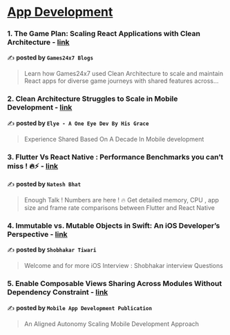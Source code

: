 
<h1><a href=https://medium.com/tag/mobile-app-development/recommended target="_blank" rel="noopener noreferrer">App Development</a></h1>
<h3>1. The Game Plan: Scaling React Applications with Clean Architecture - <a href="https://medium.com/@Games24x7Tech/the-game-plan-scaling-react-applications-with-clean-architecture-85f1d6b5ab15" target="_blank" rel="noopener noreferrer">link</a></h3>

✍️ **posted by `Games24x7 Blogs`**

<blockquote>Learn how Games24x7 used Clean Architecture to scale and maintain React apps for diverse game journeys with shared features across…</blockquote>

<h3>2. Clean Architecture Struggles to Scale in Mobile Development - <a href="https://medium.com/@elye-project/clean-architecture-struggles-to-scale-in-mobile-development-85971471ac7a" target="_blank" rel="noopener noreferrer">link</a></h3>

✍️ **posted by `Elye - A One Eye Dev By His Grace`**

<blockquote>Experience Shared Based On A Decade In Mobile development</blockquote>

<h3>3. Flutter Vs React Native : Performance Benchmarks you can’t miss ! 🔥⚡️ - <a href="https://medium.com/@nateshmbhat/flutter-vs-react-native-performance-benchmarks-you-cant-miss-️-2e31905df9b4" target="_blank" rel="noopener noreferrer">link</a></h3>

✍️ **posted by `Natesh Bhat`**

<blockquote>Enough Talk ! Numbers are here ! 🔥 Get detailed memory, CPU , app size and frame rate comparisons between Flutter and React Native</blockquote>

<h3>4. Immutable vs. Mutable Objects in Swift: An iOS Developer’s Perspective - <a href="https://medium.com/@shobhakartiwari/immutable-vs-mutable-objects-in-swift-an-ios-developers-perspective-fae2763be87f" target="_blank" rel="noopener noreferrer">link</a></h3>

✍️ **posted by `Shobhakar Tiwari`**

<blockquote>Welcome and for more iOS Interview : Shobhakar interview Questions</blockquote>

<h3>5. Enable Composable Views Sharing Across Modules Without Dependency Constraint - <a href="https://medium.com/mobile-app-development-publication/enable-composable-views-sharing-across-modules-without-dependency-constraint-a7290257d987" target="_blank" rel="noopener noreferrer">link</a></h3>

✍️ **posted by `Mobile App Development Publication`**

<blockquote>An Aligned Autonomy Scaling Mobile Development Approach</blockquote>

